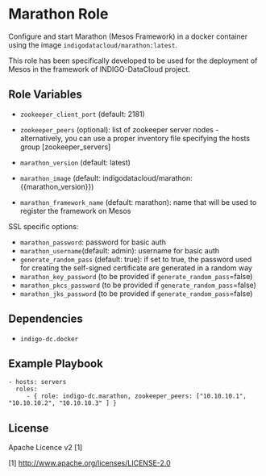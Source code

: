 Marathon Role
=========

Configure and start Marathon (Mesos Framework) in a docker container using the image `indigodatacloud/marathon:latest`. 

This role has been specifically developed to be used for the deployment of Mesos in the framework of INDIGO-DataCloud project.


Role Variables
--------------

- `zookeeper_client_port` (default: 2181)
- `zookeeper_peers` (optional): list of zookeeper server nodes - alternatively, you can use a proper inventory file specifying the hosts group [zookeeper_servers]

- `marathon_version` (default: latest)
- `marathon_image` (default: indigodatacloud/marathon:{{marathon_version}}) 
- `marathon_framework_name` (default: marathon): name that will be used to register the framework on Mesos

SSL specific options:
- `marathon_password`: password for basic auth
- `marathon_username`(default: admin): username for basic auth
- `generate_random_pass` (default: true): if set to true, the password used for creating the self-signed certificate are generated in a random way
- `marathon_key_password` (to be provided if `generate_random_pass`=false)
- `marathon_pkcs_password` (to be provided if `generate_random_pass`=false)
- `marathon_jks_password` (to be provided if `generate_random_pass`=false)


Dependencies
------------

- `indigo-dc.docker`

Example Playbook
----------------

    - hosts: servers
      roles:
         - { role: indigo-dc.marathon, zookeeper_peers: ["10.10.10.1", "10.10.10.2", "10.10.10.3" ] }

License
-------

Apache Licence v2 [1]

[1] http://www.apache.org/licenses/LICENSE-2.0
